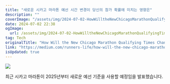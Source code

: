 ```yaml
---
title: "새로운 시카고 마라톤 예선 시간 변경이 당신의 참가 확률에 미치는 영향은"
description: ""
coverImage: "/assets/img/2024-07-02-HowWilltheNewChicagoMarathonQualifyingTimesChangeYourOddsofRunningtheRace_0.png"
date: 2024-07-02 22:38
ogImage: 
  url: /assets/img/2024-07-02-HowWilltheNewChicagoMarathonQualifyingTimesChangeYourOddsofRunningtheRace_0.png
tag: Tech
originalTitle: "How Will the New Chicago Marathon Qualifying Times Change Your Odds of Running the Race?"
link: "https://medium.com/runners-life/how-will-the-new-chicago-marathon-qualifying-times-change-your-odds-of-running-the-race-92bfc2231013"
isUpdated: true
---
```






<img src="/assets/img/2024-07-02-HowWilltheNewChicagoMarathonQualifyingTimesChangeYourOddsofRunningtheRace_0.png" />

최근 시카고 마라톤이 2025년부터 새로운 예선 기준을 사용할 예정임을 발표했습니다.